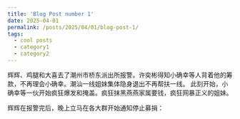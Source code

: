 ```yaml
---
title: 'Blog Post number 1'
date: 2025-04-01
permalink: /posts/2025/04/01/blog-post-1/
tags:
  - cool posts
  - category1
  - category2
---
```



辉辉、鸡腿和大喜去了潮州市桥东派出所报警。许奕彬得知小确幸等人背着他的筹款，不再理会小确幸。潮汕一线姐妹集体隐身退出不再帮扶一线。 此刻开始，小确幸等一伙开始疯狂爆发和掩盖。疯狂抹黑燕燕家属要钱，疯狂网暴正义的姐妹。

辉辉在报警完后，晚上立马在各大群开始通知停止募捐：


<!-- This is a sample blog post. Lorem ipsum I can't remember the rest of lorem ipsum and don't have an internet connection right now. Testing testing testing this blog post. Blog posts are cool.

Headings are cool
======

You can have many headings
======

Aren't headings cool?
------ -->

